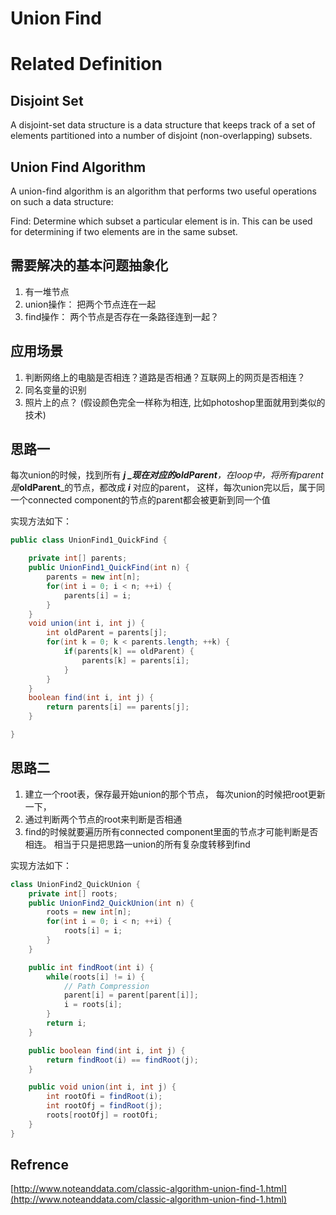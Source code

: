 # Union Find

# Related Definition

## Disjoint Set

A disjoint-set data structure is a data structure that keeps track of a set of elements partitioned into a number of disjoint \(non-overlapping\) subsets.

## Union Find Algorithm

A union-find algorithm is an algorithm that performs two useful operations on such a data structure:

Find: Determine which subset a particular element is in. This can be used for determining if two elements are in the same subset.

## 需要解决的基本问题抽象化

1. 有一堆节点
2. union操作： 把两个节点连在一起
3. find操作： 两个节点是否存在一条路径连到一起？

## 应用场景

1. 判断网络上的电脑是否相连？道路是否相通？互联网上的网页是否相连？
2. 同名变量的识别
3. 照片上的点？ \(假设颜色完全一样称为相连, 比如photoshop里面就用到类似的技术\)

## 思路一

每次union的时候，找到所有 _**j **_现在对应的**oldParent**，在loop中，将所有parent是_**oldParent**_的节点，都改成 _**i**_ 对应的parent， 这样，每次union完以后，属于同一个connected component的节点的parent都会被更新到同一个值

实现方法如下：

```java
public class UnionFind1_QuickFind {

    private int[] parents;
    public UnionFind1_QuickFind(int n) {
        parents = new int[n];
        for(int i = 0; i < n; ++i) {
            parents[i] = i;
        }
    }
    void union(int i, int j) {
        int oldParent = parents[j];
        for(int k = 0; k < parents.length; ++k) {
            if(parents[k] == oldParent) {
                parents[k] = parents[i];
            }
        }
    }
    boolean find(int i, int j) {
        return parents[i] == parents[j];
    }

}
```

## 思路二

1. 建立一个root表，保存最开始union的那个节点， 每次union的时候把root更新一下，
2. 通过判断两个节点的root来判断是否相通
3. find的时候就要遍历所有connected component里面的节点才可能判断是否相连。 相当于只是把思路一union的所有复杂度转移到find

实现方法如下：

```java
class UnionFind2_QuickUnion {
    private int[] roots;
    public UnionFind2_QuickUnion(int n) {
        roots = new int[n];
        for(int i = 0; i < n; ++i) {
            roots[i] = i;
        }
    }

    public int findRoot(int i) {
        while(roots[i] != i) {
            // Path Compression
            parent[i] = parent[parent[i]];
            i = roots[i];
        }
        return i;
    }

    public boolean find(int i, int j) {
        return findRoot(i) == findRoot(j);
    }

    public void union(int i, int j) {
        int rootOfi = findRoot(i);
        int rootOfj = findRoot(j);
        roots[rootOfj] = rootOfi;
    }
}
```

## Refrence

[http://www.noteanddata.com/classic-algorithm-union-find-1.html](http://www.noteanddata.com/classic-algorithm-union-find-1.html)

